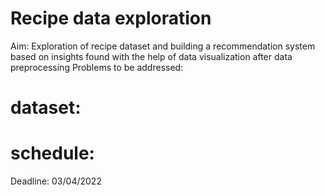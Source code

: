 # Recipe data exploration 
Aim: Exploration of recipe dataset and building a recommendation system based on insights found with the help of data visualization after data preprocessing
Problems to be addressed: 

# dataset:


# schedule:

Deadline: 03/04/2022   